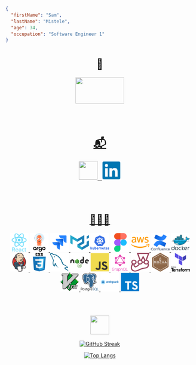 ```json
{
  "firstName": "Sam",
  "lastName": "Mistele",
  "age": 34,
  "occupation": "Software Engineer 1"
}
```


<h1 align='center'> 📍 </h1>
<div align='center'>
<a href='https://www.sovrn.com'>
<img src='https://martech.org/wp-content/uploads/2014/01/sovrn_black-600x273.jpg' align='center' width='130' height='70'/> 
</div>
  
<br/><br/>


 <h1 align='center'>📬</h1> 
<div align='center'>
  <a href="mailto:scmistele@gmail.com">  
  <img src="https://upload.wikimedia.org/wikipedia/commons/7/7e/Gmail_icon_%282020%29.svg" width='50' height='50' />
  <a href="https://www.linkedin.com/in/sam-mistele-862b351b6/">&nbsp;
  <img src="https://github.com/devicons/devicon/blob/master/icons/linkedin/linkedin-original.svg" width='50' height='50' />
</div>

<br/><br/>


   <h1 align='center'>👨🏼‍💻</h1>
<div align='center'>
  <img src='https://github.com/devicons/devicon/blob/master/icons/react/react-original-wordmark.svg' width='50' height='50'/>
  <img src='https://github.com/devicons/devicon/blob/master/icons/argocd/argocd-original-wordmark.svg' width='50' height='50'/>
  <img src='https://github.com/devicons/devicon/blob/master/icons/jira/jira-original.svg' width='50' height='50'/>
  <img src='https://github.com/devicons/devicon/blob/master/icons/materialui/materialui-original.svg' width='50' height='50'/>
  <img src='https://github.com/devicons/devicon/blob/master/icons/kubernetes/kubernetes-plain-wordmark.svg' width='50' height='50'/>
  <img src='https://github.com/devicons/devicon/blob/master/icons/figma/figma-original.svg' width='50' height='50'/>
  <img src='https://github.com/devicons/devicon/blob/master/icons/amazonwebservices/amazonwebservices-plain-wordmark.svg' width='50' height='50'/>
  <img src='https://github.com/devicons/devicon/blob/master/icons/confluence/confluence-original-wordmark.svg' width='50' height='50'/>
  <img src='https://github.com/devicons/devicon/blob/master/icons/docker/docker-original-wordmark.svg' width='50' height='50'/>
  <img src='https://github.com/devicons/devicon/blob/master/icons/jenkins/jenkins-original.svg' width='50' height='50'/>
  <img src='https://github.com/devicons/devicon/blob/master/icons/css3/css3-original-wordmark.svg' width='50' height='50'/>
  <img src='https://github.com/devicons/devicon/blob/master/icons/mysql/mysql-original.svg' width='50' height='50'/>
  <img src='https://github.com/devicons/devicon/blob/master/icons/nodejs/nodejs-original-wordmark.svg' width='50' height='50'/>
  <img src='https://github.com/devicons/devicon/blob/master/icons/javascript/javascript-original.svg' width='50' height='50'/>
  <img src='https://github.com/devicons/devicon/blob/master/icons/graphql/graphql-plain-wordmark.svg' width='50' height='50'/>
  <img src='https://github.com/devicons/devicon/blob/master/icons/jest/jest-plain.svg' width='50' height='50'/>
  <img src='https://github.com/devicons/devicon/blob/master/icons/mocha/mocha-plain.svg' width='50' height='50'/>
  <img src='https://github.com/devicons/devicon/blob/master/icons/terraform/terraform-original-wordmark.svg' width='50' height='50'/>
  <img src='https://github.com/devicons/devicon/blob/master/icons/vim/vim-original.svg' width='50' height='50'/>
  <img src='https://github.com/devicons/devicon/blob/master/icons/postgresql/postgresql-original-wordmark.svg' width='50' height='50'/>
  <img src='https://github.com/devicons/devicon/blob/master/icons/webpack/webpack-original-wordmark.svg' width='50' height='50'/>
  <img src='https://github.com/devicons/devicon/blob/master/icons/typescript/typescript-original.svg' width='50' height='50'/>
</div>

<br/><br/>

<div align='center'>
  <img src='https://img.icons8.com/?size=512&id=52539&format=png' color='blue' width='50' height='50'/>
</div>



<div align='center'>
  
  [![GitHub Streak](http://github-readme-streak-stats.herokuapp.com?user=SamusMist&theme=dark&background=000000)](https://git.io/streak-stats)
  
  [![Top Langs](https://github-readme-stats.vercel.app/api/top-langs/?username=SamusMist&layout=compact&exclude_repo=static-site-playground,htm_css_fundamentals,126e3d,tic-tac-toe,jsFun,self-care-center&theme=vision-friendly-dark)](https://github.com/SamusMist/github-readme-stats)
  
</div>

